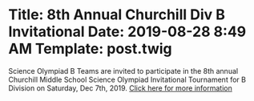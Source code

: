 Title: 8th Annual Churchill Div B Invitational
Date: 2019-08-28 8:49 AM
Template: post.twig
===

Science Olympiad B Teams are invited to participate in the 8th annual Churchill Middle School Science Olympiad Invitational Tournament for B Division on Saturday, Dec 7th, 2019. [Click here for more information](/assets/competition-info/Churchill-invitational-reg2019.pdf)